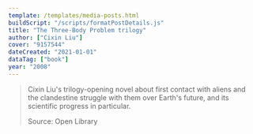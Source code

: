 ```yaml
---
template: /templates/media-posts.html
buildScript: "/scripts/formatPostDetails.js"
title: "The Three-Body Problem trilogy"
author: ["Cixin Liu"]
cover: "9157544"
dateCreated: "2021-01-01"
dataTag: ["book"]
year: "2008"
---
```


> Cixin Liu's trilogy-opening novel about first contact with aliens and the clandestine struggle with them over Earth's future, and its scientific progress in particular.
>
> Source: Open Library
